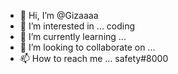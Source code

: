 - 👋 Hi, I’m @Gizaaaa
- 👀 I’m interested in ... coding
- 🌱 I’m currently learning ...
- 💞️ I’m looking to collaborate on ...
- 📫 How to reach me ... safety#8000

<!---
Gizaaaa/Gizaaaa is a ✨ special ✨ repository because its `README.md` (this file) appears on your GitHub profile.
You can click the Preview link to take a look at your changes.
--->
